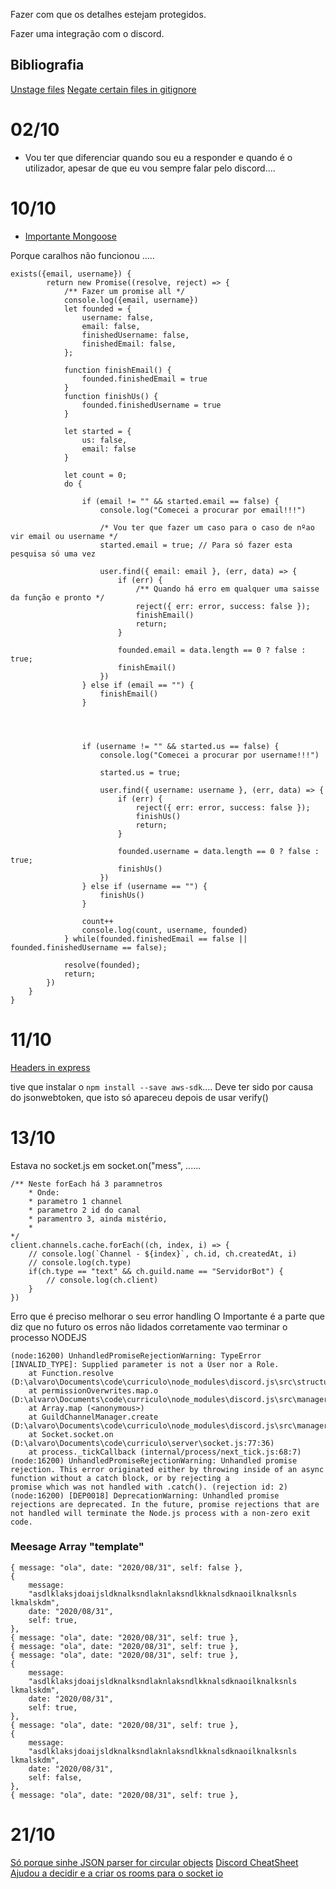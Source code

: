 Fazer com que os detalhes estejam protegidos.

Fazer uma integração com o discord.

## Bibliografia
[Unstage files](https://devconnected.com/how-to-unstage-files-on-git/)
[Negate certain files in gitignore](https://linuxize.com/post/gitignore-ignoring-files-in-git/#negating-patterns)

# 02/10

- Vou ter que diferenciar quando sou eu a responder e quando é o utilizador, apesar de que eu vou sempre falar pelo discord....

# 10/10

- [Importante Mongoose](https://mongoosejs.com/docs/api.html#schema_Schema-post)

Porque caralhos não funcionou .....
```
exists({email, username}) {
        return new Promise((resolve, reject) => {
            /** Fazer um promise all */
            console.log({email, username})
            let founded = {
                username: false,
                email: false,
                finishedUsername: false,
                finishedEmail: false,
            };

            function finishEmail() {
                founded.finishedEmail = true
            }
            function finishUs() {
                founded.finishedUsername = true
            }

            let started = {
                us: false,
                email: false
            }

            let count = 0;
            do {

                if (email != "" && started.email == false) {
                    console.log("Comecei a procurar por email!!!")

                    /* Vou ter que fazer um caso para o caso de nºao vir email ou username */
                    started.email = true; // Para só fazer esta pesquisa só uma vez

                    user.find({ email: email }, (err, data) => {
                        if (err) {
                            /** Quando há erro em qualquer uma saisse da função e pronto */
                            reject({ err: error, success: false });
                            finishEmail()
                            return;
                        }

                        founded.email = data.length == 0 ? false : true;
                        finishEmail()
                    })
                } else if (email == "") {
                    finishEmail()
                }

                


                if (username != "" && started.us == false) {
                    console.log("Comecei a procurar por username!!!")

                    started.us = true;

                    user.find({ username: username }, (err, data) => {
                        if (err) {
                            reject({ err: error, success: false });
                            finishUs()
                            return;
                        }

                        founded.username = data.length == 0 ? false : true;
                        finishUs()
                    })
                } else if (username == "") {
                    finishUs()
                }

                count++
                console.log(count, username, founded)
            } while(founded.finishedEmail == false || founded.finishedUsername == false);

            resolve(founded);
            return;
        })
    }
}
```

# 11/10
[Headers in express](https://stackoverflow.com/questions/43002444/make-axios-send-cookies-in-its-requests-automatically)

tive que instalar o ```npm install --save aws-sdk```.... Deve ter sido por causa do jsonwebtoken, que isto só apareceu depois de usar verify()

# 13/10

Estava no socket.js em socket.on("mess", ......
```
/** Neste forEach há 3 paramnetros 
    * Onde:
    * parametro 1 channel
    * parametro 2 id do canal
    * paramentro 3, ainda mistério,
    * 
*/
client.channels.cache.forEach((ch, index, i) => {
    // console.log(`Channel - ${index}`, ch.id, ch.createdAt, i)
    // console.log(ch.type)
    if(ch.type == "text" && ch.guild.name == "ServidorBot") {
        // console.log(ch.client)
    }
})
```

Erro que é preciso melhorar o seu error handling
O Importante é  a parte que diz que no futuro os erros não lidados corretamente vao terminar o processo NODEJS
```
(node:16200) UnhandledPromiseRejectionWarning: TypeError [INVALID_TYPE]: Supplied parameter is not a User nor a Role.
    at Function.resolve (D:\alvaro\Documents\code\curriculo\node_modules\discord.js\src\structures\PermissionOverwrites.js:177:28)
    at permissionOverwrites.map.o (D:\alvaro\Documents\code\curriculo\node_modules\discord.js\src\managers\GuildChannelManager.js:109:81)
    at Array.map (<anonymous>)
    at GuildChannelManager.create (D:\alvaro\Documents\code\curriculo\node_modules\discord.js\src\managers\GuildChannelManager.js:109:51)
    at Socket.socket.on (D:\alvaro\Documents\code\curriculo\server\socket.js:77:36)
    at process._tickCallback (internal/process/next_tick.js:68:7)
(node:16200) UnhandledPromiseRejectionWarning: Unhandled promise rejection. This error originated either by throwing inside of an async function without a catch block, or by rejecting a
promise which was not handled with .catch(). (rejection id: 2)
(node:16200) [DEP0018] DeprecationWarning: Unhandled promise rejections are deprecated. In the future, promise rejections that are not handled will terminate the Node.js process with a non-zero exit code.
```

### Meesage Array "template"
```
{ message: "ola", date: "2020/08/31", self: false },
{
    message:
    "asdlklaksjdoaijsldknalksndlaknlaksndlkknalsdknaoilknalksnls lkmalskdm",
    date: "2020/08/31",
    self: true,
},
{ message: "ola", date: "2020/08/31", self: true },
{ message: "ola", date: "2020/08/31", self: true },
{ message: "ola", date: "2020/08/31", self: true },
{
    message:
    "asdlklaksjdoaijsldknalksndlaknlaksndlkknalsdknaoilknalksnls lkmalskdm",
    date: "2020/08/31",
    self: true,
},
{ message: "ola", date: "2020/08/31", self: true },
{
    message:
    "asdlklaksjdoaijsldknalksndlaknlaksndlkknalsdknaoilknalksnls lkmalskdm",
    date: "2020/08/31",
    self: false,
},
{ message: "ola", date: "2020/08/31", self: true },
```

# 21/10

[Só porque sinhe JSON parser for circular objects](https://www.npmjs.com/package/json-prune)
[Discord CheatSheet](https://gist.github.com/koad/316b265a91d933fd1b62dddfcc3ff584)
[Ajudou a decidir e a criar os rooms para o socket io](https://stackoverflow.com/questions/13143945/dynamic-namespaces-socket-io)